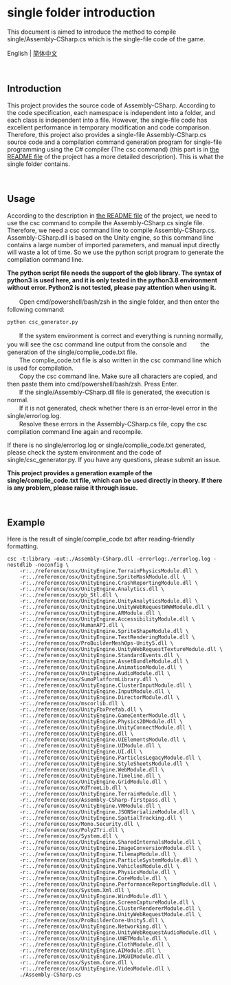 # single folder introduction

This document is aimed to introduce the method to compile single/Assembly-CSharp.cs which is the single-file code of the game.

English | [简体中文](/docs/single_README_cn.md)

<br />

## Introduction

This project provides the source code of Assembly-CSharp. According to the code specification, each namespace is independent into a folder, and each class is independent into a file. However, the single-file code has excellent performance in temporary modification and code comparison. Therefore, this project also provides a single-file Assembly-CSharp.cs source code and a compilation command generation program for single-file programming using the C# compiler (The csc command) (this part is in [the README file](/README.md) of the project has a more detailed description). This is what the single folder contains.

<br />

## Usage

According to the description in [the README file](/README.md) of the project, we need to use the csc command to compile the Assembly-CSharp.cs single file. Therefore, we need a csc command line to compile Assembly-CSharp.cs. Assembly-CSharp.dll is based on the Unity engine, so this command line contains a large number of imported parameters, and manual input directly will waste a lot of time. So we use the python script program to generate the compilation command line.

**The python script file needs the support of the glob library. The syntax of python3 is used here, and it is only tested in the python3.8 environment without error. Python2 is not tested, please pay attention when using it.**

　　Open cmd/powershell/bash/zsh in the single folder, and then enter the following command:

```
python csc_generator.py
```

　　If the system environment is correct and everything is running normally, you will see the csc command line output from the console and 　　the generation of the single/complie_code.txt file.  
　　The complie_code.txt file is also written in the csc command line which is used for compilation.  
　　Copy the csc command line. Make sure all characters are copied, and then paste them into cmd/powershell/bash/zsh. Press Enter.  
　　If the single/Assembly-CSharp.dll file is generated, the execution is normal.  
　　If it is not generated, check whether there is an error-level error in the single/errorlog.log.  
　　Resolve these errors in the Assembly-CSharp.cs file, copy the csc compilation command line again and recompile.

If there is no single/errorlog.log or single/complie_code.txt generated, please check the system environment and the code of single/csc_generator.py. If you have any questions, please submit an issue.

**This project provides a generation example of the single/complie_code.txt file, which can be used directly in theory. If there is any problem, please raise it through issue.**

<br />

## Example

Here is the result of single/complie_code.txt after reading-friendly formatting.

```
csc -t:library -out:./Assembly-CSharp.dll -errorlog:./errorlog.log -nostdlib -noconfig \
    -r:../reference/osx/UnityEngine.TerrainPhysicsModule.dll \
    -r:../reference/osx/UnityEngine.SpriteMaskModule.dll \
    -r:../reference/osx/UnityEngine.CrashReportingModule.dll \
    -r:../reference/osx/UnityEngine.Analytics.dll \
    -r:../reference/osx/pb_Stl.dll \
    -r:../reference/osx/UnityEngine.UnityAnalyticsModule.dll \
    -r:../reference/osx/UnityEngine.UnityWebRequestWWWModule.dll \
    -r:../reference/osx/UnityEngine.ARModule.dll \
    -r:../reference/osx/UnityEngine.AccessibilityModule.dll \
    -r:../reference/osx/HumanAPI.dll \
    -r:../reference/osx/UnityEngine.SpriteShapeModule.dll \
    -r:../reference/osx/UnityEngine.TextRenderingModule.dll \
    -r:../reference/osx/ProBuilderMeshOps-Unity5.dll \
    -r:../reference/osx/UnityEngine.UnityWebRequestTextureModule.dll \
    -r:../reference/osx/UnityEngine.StandardEvents.dll \
    -r:../reference/osx/UnityEngine.AssetBundleModule.dll \
    -r:../reference/osx/UnityEngine.AnimationModule.dll \
    -r:../reference/osx/UnityEngine.AudioModule.dll \
    -r:../reference/osx/SumoPlatformLibrary.dll \
    -r:../reference/osx/UnityEngine.ClusterInputModule.dll \
    -r:../reference/osx/UnityEngine.InputModule.dll \
    -r:../reference/osx/UnityEngine.DirectorModule.dll \
    -r:../reference/osx/mscorlib.dll \
    -r:../reference/osx/UnityFbxPrefab.dll \
    -r:../reference/osx/UnityEngine.GameCenterModule.dll \
    -r:../reference/osx/UnityEngine.Physics2DModule.dll \
    -r:../reference/osx/UnityEngine.UnityConnectModule.dll \
    -r:../reference/osx/UnityEngine.dll \
    -r:../reference/osx/UnityEngine.UIElementsModule.dll \
    -r:../reference/osx/UnityEngine.UIModule.dll \
    -r:../reference/osx/UnityEngine.UI.dll \
    -r:../reference/osx/UnityEngine.ParticlesLegacyModule.dll \
    -r:../reference/osx/UnityEngine.StyleSheetsModule.dll \
    -r:../reference/osx/UnityEngine.WebModule.dll \
    -r:../reference/osx/UnityEngine.Timeline.dll \
    -r:../reference/osx/UnityEngine.GridModule.dll \
    -r:../reference/osx/KdTreeLib.dll \
    -r:../reference/osx/UnityEngine.TerrainModule.dll \
    -r:../reference/osx/Assembly-CSharp-firstpass.dll \
    -r:../reference/osx/UnityEngine.VRModule.dll \
    -r:../reference/osx/UnityEngine.JSONSerializeModule.dll \
    -r:../reference/osx/UnityEngine.SpatialTracking.dll \
    -r:../reference/osx/Mono.Security.dll \
    -r:../reference/osx/Poly2Tri.dll \
    -r:../reference/osx/System.dll \
    -r:../reference/osx/UnityEngine.SharedInternalsModule.dll \
    -r:../reference/osx/UnityEngine.ImageConversionModule.dll \
    -r:../reference/osx/UnityEngine.TilemapModule.dll \
    -r:../reference/osx/UnityEngine.ParticleSystemModule.dll \
    -r:../reference/osx/UnityEngine.VehiclesModule.dll \
    -r:../reference/osx/UnityEngine.PhysicsModule.dll \
    -r:../reference/osx/UnityEngine.CoreModule.dll \
    -r:../reference/osx/UnityEngine.PerformanceReportingModule.dll \
    -r:../reference/osx/System.Xml.dll \
    -r:../reference/osx/UnityEngine.WindModule.dll \
    -r:../reference/osx/UnityEngine.ScreenCaptureModule.dll \
    -r:../reference/osx/UnityEngine.ClusterRendererModule.dll \
    -r:../reference/osx/UnityEngine.UnityWebRequestModule.dll \
    -r:../reference/osx/ProBuilderCore-Unity5.dll \
    -r:../reference/osx/UnityEngine.Networking.dll \
    -r:../reference/osx/UnityEngine.UnityWebRequestAudioModule.dll \
    -r:../reference/osx/UnityEngine.UNETModule.dll \
    -r:../reference/osx/UnityEngine.ClothModule.dll \
    -r:../reference/osx/UnityEngine.AIModule.dll \
    -r:../reference/osx/UnityEngine.IMGUIModule.dll \
    -r:../reference/osx/System.Core.dll \
    -r:../reference/osx/UnityEngine.VideoModule.dll \
    ./Assembly-CSharp.cs
    
```